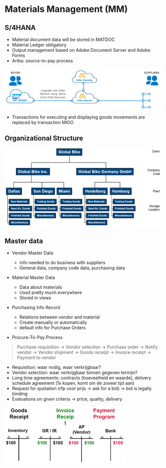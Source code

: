 # Materials Management (MM)
## S/4HANA
- Material document data will be stored in MATDOC
- Material Ledger obligatory
- Output management based on Adobe Document Server and Adobe Forms
- Ariba: source-to-pay process

![mm1](afb/mm1.png)

- Transactions for executing and displaying goods movements are replaced by transaction MIGO

## Organizational Structure

![mm2](afb/mm2.png)

## Master data
- Vendor Master Data
    - info needed to do business with suppliers
    - General data, company code data, purchasing data

- Material Master Data
    - Data about materials
    - Used pretty much everywhere
    - Stored in views

- Purchasing Info Record
    - Relations between vendor and material
    - Create manually or automatically
    - default info for Purchase Orders

- Procure-To-Pay Process
> Purchase requisition -> Vendor selection -> Purchase order -> Notify vendor -> Vendor shipment -> Goods receipt -> Invoice receipt -> Payment to vendor

- Requisition: waar nodig, waar verkrijgbaar?
- Vendor selection: waar verkrijgbaar binnen gegeven termijn?
- Long time agreements: contracts (hoeveelheid en waarde), delivery schedule agreement (1x kopen, komt om de zoveel tijd aan)
- Request for quotation (rfp voor prijs -> ask for a bid) -> bid is legally binding
- Evaluations on given criteria -> price, quality, delivery

![mm3](afb/mm3.png)
